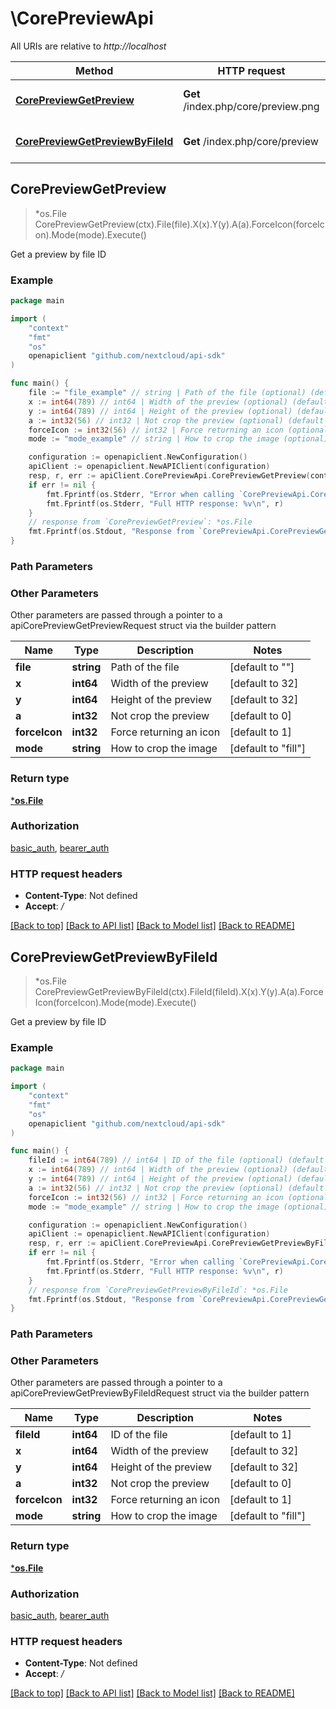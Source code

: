 # \CorePreviewApi

All URIs are relative to *http://localhost*

Method | HTTP request | Description
------------- | ------------- | -------------
[**CorePreviewGetPreview**](CorePreviewApi.md#CorePreviewGetPreview) | **Get** /index.php/core/preview.png | Get a preview by file ID
[**CorePreviewGetPreviewByFileId**](CorePreviewApi.md#CorePreviewGetPreviewByFileId) | **Get** /index.php/core/preview | Get a preview by file ID



## CorePreviewGetPreview

> *os.File CorePreviewGetPreview(ctx).File(file).X(x).Y(y).A(a).ForceIcon(forceIcon).Mode(mode).Execute()

Get a preview by file ID

### Example

```go
package main

import (
    "context"
    "fmt"
    "os"
    openapiclient "github.com/nextcloud/api-sdk"
)

func main() {
    file := "file_example" // string | Path of the file (optional) (default to "")
    x := int64(789) // int64 | Width of the preview (optional) (default to 32)
    y := int64(789) // int64 | Height of the preview (optional) (default to 32)
    a := int32(56) // int32 | Not crop the preview (optional) (default to 0)
    forceIcon := int32(56) // int32 | Force returning an icon (optional) (default to 1)
    mode := "mode_example" // string | How to crop the image (optional) (default to "fill")

    configuration := openapiclient.NewConfiguration()
    apiClient := openapiclient.NewAPIClient(configuration)
    resp, r, err := apiClient.CorePreviewApi.CorePreviewGetPreview(context.Background()).File(file).X(x).Y(y).A(a).ForceIcon(forceIcon).Mode(mode).Execute()
    if err != nil {
        fmt.Fprintf(os.Stderr, "Error when calling `CorePreviewApi.CorePreviewGetPreview``: %v\n", err)
        fmt.Fprintf(os.Stderr, "Full HTTP response: %v\n", r)
    }
    // response from `CorePreviewGetPreview`: *os.File
    fmt.Fprintf(os.Stdout, "Response from `CorePreviewApi.CorePreviewGetPreview`: %v\n", resp)
}
```

### Path Parameters



### Other Parameters

Other parameters are passed through a pointer to a apiCorePreviewGetPreviewRequest struct via the builder pattern


Name | Type | Description  | Notes
------------- | ------------- | ------------- | -------------
 **file** | **string** | Path of the file | [default to &quot;&quot;]
 **x** | **int64** | Width of the preview | [default to 32]
 **y** | **int64** | Height of the preview | [default to 32]
 **a** | **int32** | Not crop the preview | [default to 0]
 **forceIcon** | **int32** | Force returning an icon | [default to 1]
 **mode** | **string** | How to crop the image | [default to &quot;fill&quot;]

### Return type

[***os.File**](*os.File.md)

### Authorization

[basic_auth](../README.md#basic_auth), [bearer_auth](../README.md#bearer_auth)

### HTTP request headers

- **Content-Type**: Not defined
- **Accept**: */*

[[Back to top]](#) [[Back to API list]](../README.md#documentation-for-api-endpoints)
[[Back to Model list]](../README.md#documentation-for-models)
[[Back to README]](../README.md)


## CorePreviewGetPreviewByFileId

> *os.File CorePreviewGetPreviewByFileId(ctx).FileId(fileId).X(x).Y(y).A(a).ForceIcon(forceIcon).Mode(mode).Execute()

Get a preview by file ID

### Example

```go
package main

import (
    "context"
    "fmt"
    "os"
    openapiclient "github.com/nextcloud/api-sdk"
)

func main() {
    fileId := int64(789) // int64 | ID of the file (optional) (default to 1)
    x := int64(789) // int64 | Width of the preview (optional) (default to 32)
    y := int64(789) // int64 | Height of the preview (optional) (default to 32)
    a := int32(56) // int32 | Not crop the preview (optional) (default to 0)
    forceIcon := int32(56) // int32 | Force returning an icon (optional) (default to 1)
    mode := "mode_example" // string | How to crop the image (optional) (default to "fill")

    configuration := openapiclient.NewConfiguration()
    apiClient := openapiclient.NewAPIClient(configuration)
    resp, r, err := apiClient.CorePreviewApi.CorePreviewGetPreviewByFileId(context.Background()).FileId(fileId).X(x).Y(y).A(a).ForceIcon(forceIcon).Mode(mode).Execute()
    if err != nil {
        fmt.Fprintf(os.Stderr, "Error when calling `CorePreviewApi.CorePreviewGetPreviewByFileId``: %v\n", err)
        fmt.Fprintf(os.Stderr, "Full HTTP response: %v\n", r)
    }
    // response from `CorePreviewGetPreviewByFileId`: *os.File
    fmt.Fprintf(os.Stdout, "Response from `CorePreviewApi.CorePreviewGetPreviewByFileId`: %v\n", resp)
}
```

### Path Parameters



### Other Parameters

Other parameters are passed through a pointer to a apiCorePreviewGetPreviewByFileIdRequest struct via the builder pattern


Name | Type | Description  | Notes
------------- | ------------- | ------------- | -------------
 **fileId** | **int64** | ID of the file | [default to 1]
 **x** | **int64** | Width of the preview | [default to 32]
 **y** | **int64** | Height of the preview | [default to 32]
 **a** | **int32** | Not crop the preview | [default to 0]
 **forceIcon** | **int32** | Force returning an icon | [default to 1]
 **mode** | **string** | How to crop the image | [default to &quot;fill&quot;]

### Return type

[***os.File**](*os.File.md)

### Authorization

[basic_auth](../README.md#basic_auth), [bearer_auth](../README.md#bearer_auth)

### HTTP request headers

- **Content-Type**: Not defined
- **Accept**: */*

[[Back to top]](#) [[Back to API list]](../README.md#documentation-for-api-endpoints)
[[Back to Model list]](../README.md#documentation-for-models)
[[Back to README]](../README.md)

